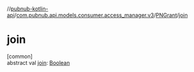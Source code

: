 //[pubnub-kotlin-api](../../../index.md)/[com.pubnub.api.models.consumer.access_manager.v3](../index.md)/[PNGrant](index.md)/[join](join.md)

# join

[common]\
abstract val [join](join.md): [Boolean](https://kotlinlang.org/api/latest/jvm/stdlib/kotlin/-boolean/index.html)
